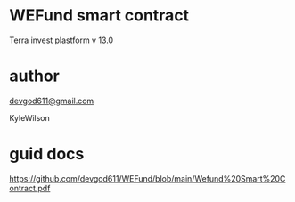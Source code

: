 # WEFund smart contract

Terra invest plastform
v 13.0

# author

devgod611@gmail.com

KyleWilson

# guid docs

https://github.com/devgod611/WEFund/blob/main/Wefund%20Smart%20Contract.pdf